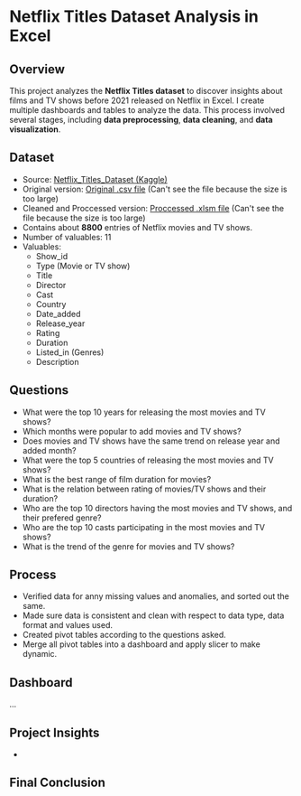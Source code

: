 # Netflix Titles Dataset Analysis in Excel

## Overview
This project analyzes the **Netflix Titles dataset** to discover insights about films and TV shows before 2021 released on Netflix in Excel. I create multiple dashboards and tables to analyze the data. This process involved several stages, including **data preprocessing**, **data cleaning**, and **data visualization**.

## Dataset
- Source: [Netflix_Titles_Dataset (Kaggle)](https://www.kaggle.com/datasets/shivamb/netflix-shows)
- Original version: [Original .csv file](./netflix_titles_RAW_dataset.csv) (Can't see the file because the size is too large)
- Cleaned and Proccessed version: [Proccessed .xlsm file](./netflix_titles_Proccessed.xlsm) (Can't see the file because the size is too large)
- Contains about **8800** entries of Netflix movies and TV shows.
- Number of valuables: 11
- Valuables:
  - Show_id
  - Type (Movie or TV show)
  - Title
  - Director
  - Cast
  - Country
  - Date_added
  - Release_year
  - Rating
  - Duration
  - Listed_in (Genres)
  - Description

## Questions
- What were the top 10 years for releasing the most movies and TV shows?
- Which months were popular to add movies and TV shows?
- Does movies and TV shows have the same trend on release year and added month?
- What were the top 5 countries of releasing the most movies and TV shows?
- What is the best range of film duration for movies?
- What is the relation between rating of movies/TV shows and their duration?
- Who are the top 10 directors having the most movies and TV shows, and their prefered genre?
- Who are the top 10 casts participating in the most movies and TV shows?
- What is the trend of the genre for movies and TV shows?

## Process
- Verified data for anny missing values and anomalies, and sorted out the same.
- Made sure data is consistent and clean with respect to data type, data format and values used.
- Created pivot tables according to the questions asked.
- Merge all pivot tables into a dashboard and apply slicer to make dynamic.

## Dashboard
...

## Project Insights
- 

## Final Conclusion

